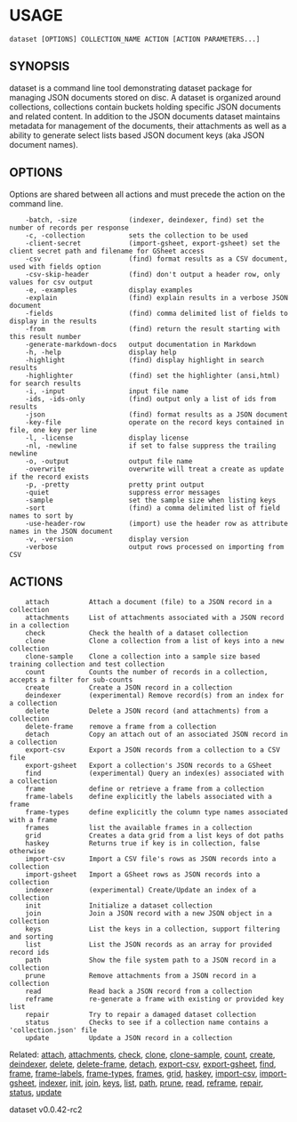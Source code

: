
# USAGE

	dataset [OPTIONS] COLLECTION_NAME ACTION [ACTION PARAMETERS...]

## SYNOPSIS


dataset is a command line tool demonstrating dataset package for managing 
JSON documents stored on disc. A dataset is organized around collections,
collections contain buckets holding specific JSON documents and related content.
In addition to the JSON documents dataset maintains metadata for management
of the documents, their attachments as well as a ability to generate select lists
based JSON document keys (aka JSON document names).



## OPTIONS

Options are shared between all actions and must precede the action on the command line.

```
    -batch, -size             (indexer, deindexer, find) set the number of records per response
    -c, -collection           sets the collection to be used
    -client-secret            (import-gsheet, export-gsheet) set the client secret path and filename for GSheet access
    -csv                      (find) format results as a CSV document, used with fields option
    -csv-skip-header          (find) don't output a header row, only values for csv output
    -e, -examples             display examples
    -explain                  (find) explain results in a verbose JSON document
    -fields                   (find) comma delimited list of fields to display in the results
    -from                     (find) return the result starting with this result number
    -generate-markdown-docs   output documentation in Markdown
    -h, -help                 display help
    -highlight                (find) display highlight in search results
    -highlighter              (find) set the highlighter (ansi,html) for search results
    -i, -input                input file name
    -ids, -ids-only           (find) output only a list of ids from results
    -json                     (find) format results as a JSON document
    -key-file                 operate on the record keys contained in file, one key per line
    -l, -license              display license
    -nl, -newline             if set to false suppress the trailing newline
    -o, -output               output file name
    -overwrite                overwrite will treat a create as update if the record exists
    -p, -pretty               pretty print output
    -quiet                    suppress error messages
    -sample                   set the sample size when listing keys
    -sort                     (find) a comma delimited list of field names to sort by
    -use-header-row           (import) use the header row as attribute names in the JSON document
    -v, -version              display version
    -verbose                  output rows processed on importing from CSV
```


## ACTIONS

```
    attach          Attach a document (file) to a JSON record in a collection
    attachments     List of attachments associated with a JSON record in a collection
    check           Check the health of a dataset collection
    clone           Clone a collection from a list of keys into a new collection
    clone-sample    Clone a collection into a sample size based training collection and test collection
    count           Counts the number of records in a collection, accepts a filter for sub-counts
    create          Create a JSON record in a collection
    deindexer       (experimental) Remove record(s) from an index for a collection
    delete          Delete a JSON record (and attachments) from a collection
    delete-frame    remove a frame from a collection
    detach          Copy an attach out of an associated JSON record in a collection
    export-csv      Export a JSON records from a collection to a CSV file
    export-gsheet   Export a collection's JSON records to a GSheet
    find            (experimental) Query an index(es) associated with a collection
    frame           define or retrieve a frame from a collection
    frame-labels    define explicitly the labels associated with a frame
    frame-types     define explicitly the column type names associated with a frame
    frames          list the available frames in a collection
    grid            Creates a data grid from a list keys of dot paths
    haskey          Returns true if key is in collection, false otherwise
    import-csv      Import a CSV file's rows as JSON records into a collection
    import-gsheet   Import a GSheet rows as JSON records into a collection
    indexer         (experimental) Create/Update an index of a collection
    init            Initialize a dataset collection
    join            Join a JSON record with a new JSON object in a collection
    keys            List the keys in a collection, support filtering and sorting
    list            List the JSON records as an array for provided record ids
    path            Show the file system path to a JSON record in a collection
    prune           Remove attachments from a JSON record in a collection
    read            Read back a JSON record from a collection
    reframe         re-generate a frame with existing or provided key list
    repair          Try to repair a damaged dataset collection
    status          Checks to see if a collection name contains a 'collection.json' file
    update          Update a JSON record in a collection
```


Related: [attach](attach.html), [attachments](attachments.html), [check](check.html), [clone](clone.html), [clone-sample](clone-sample.html), [count](count.html), [create](create.html), [deindexer](deindexer.html), [delete](delete.html), [delete-frame](delete-frame.html), [detach](detach.html), [export-csv](export-csv.html), [export-gsheet](export-gsheet.html), [find](find.html), [frame](frame.html), [frame-labels](frame-labels.html), [frame-types](frame-types.html), [frames](frames.html), [grid](grid.html), [haskey](haskey.html), [import-csv](import-csv.html), [import-gsheet](import-gsheet.html), [indexer](indexer.html), [init](init.html), [join](join.html), [keys](keys.html), [list](list.html), [path](path.html), [prune](prune.html), [read](read.html), [reframe](reframe.html), [repair](repair.html), [status](status.html), [update](update.html)

dataset v0.0.42-rc2
